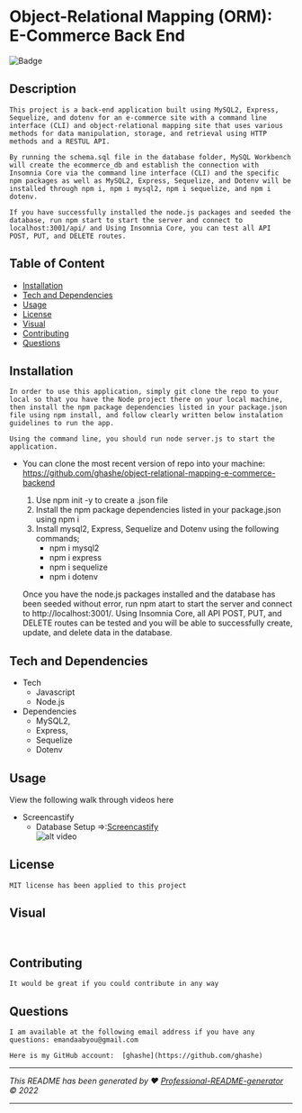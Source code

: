 # Object-Relational Mapping (ORM): E-Commerce Back End

![Badge](https://img.shields.io/badge/License-MIT-blue.svg)

## Description

    This project is a back-end application built using MySQL2, Express, Sequelize, and dotenv for an e-commerce site with a command line interface (CLI) and object-relational mapping site that uses various methods for data manipulation, storage, and retrieval using HTTP methods and a RESTUL API.

    By running the schema.sql file in the database folder, MySQL Workbench will create the ecommerce_db and establish the connection with Insomnia Core via the command line interface (CLI) and the specific npm packages as well as MySQL2, Express, Sequelize, and Dotenv will be installed through npm i, npm i mysql2, npm i sequelize, and npm i dotenv.

    If you have successfully installed the node.js packages and seeded the database, run npm start to start the server and connect to localhost:3001/api/ and Using Insomnia Core, you can test all API POST, PUT, and DELETE routes.

## Table of Content

- [Installation](#installation)
- [Tech and Dependencies](#tech-and-dependencies)
- [Usage](#usage)
- [License](#license)
- [Visual](#visual)
- [Contributing](#contributing)
- [Questions](#questions)

## Installation

    In order to use this application, simply git clone the repo to your local so that you have the Node project there on your local machine, then install the npm package dependencies listed in your package.json file using npm install, and follow clearly written below instalation guidelines to run the app.

    Using the command line, you should run node server.js to start the application.

- You can clone the most recent version of repo into your machine: https://github.com/ghashe/object-relational-mapping-e-commerce-backend

  1. Use npm init -y to create a .json file
  2. Install the npm package dependencies listed in your package.json using npm i
  3. Install mysql2, Express, Sequelize and Dotenv using the following commands;
     - npm i mysql2
     - npm i express
     - npm i sequelize
     - npm i dotenv

  Once you have the node.js packages installed and the database has been seeded without error, run npm atart to start the server and connect to http://localhost:3001/. Using Insomnia Core, all API POST, PUT, and DELETE routes can be tested and you will be able to successfully create, update, and delete data in the database.

## Tech and Dependencies

- Tech
  - Javascript
  - Node.js
- Dependencies
  - MySQL2,
  - Express,
  - Sequelize
  - Dotenv

## Usage

View the following walk through videos here

- Screencastify
  - Database Setup =>:[Screencastify](https://drive.google.com/file/d/16hiGRZs-DYcbRHPm52ubb3HUcfdr6Bxq/view)<br>
    ![alt video](./assets/videos/DB_Setup.gif)<br>

## License

    MIT license has been applied to this project

## Visual

<br>

## Contributing

    It would be great if you could contribute in any way

## Questions

    I am available at the following email address if you have any questions: emandaabyou@gmail.com

    Here is my GitHub account:  [ghashe](https://github.com/ghashe)

---

_This README has been generated by ❤ [Professional-README-generator](https://github.com/ghashe/professional-README-generator) © 2022_

---
